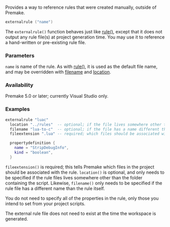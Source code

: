 Provides a way to reference rules that were created manually, outside of Premake.

```lua
externalrule ("name")
```

The `externalrule()` function behaves just like [rule()](rule.md), except that it does not output any rule file(s) at project generation time. You may use it to reference a hand-written or pre-existing rule file.


### Parameters ###

`name` is name of the rule. As with [rule()](rule.md), it is used as the default file name, and may be overridden with [filename](filename.md) and [location](location.md).


### Availability ###

Premake 5.0 or later; currently Visual Studio only.


### Examples ###

```lua
externalrule "luac"
  location "../rules"  -- optional; if the file lives somewhere other than the script folder
  filename "lua-to-c"  -- optional; if the file has a name different than the rule
  fileextension ".lua" -- required; which files should be associated with the rule?

  propertydefinition {
    name = "StripDebugInfo",
    kind = "boolean",
  }
```

`fileextension()` is required; this tells Premake which files in the project should be associated with the rule. `location()` is optional, and only needs to be specified if the rule files lives somewhere other than the folder containing the script. Likewise, `filename()` only needs to be specified if the rule file has a different name than the rule itself.

You do not need to specify all of the properties in the rule, only those you intend to set from your project scripts.

The external rule file does not need to exist at the time the workspace is generated.
